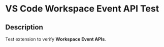 # VS Code Workspace Event API Test

## Description

Test extension to verify **Workspace Event APIs**.